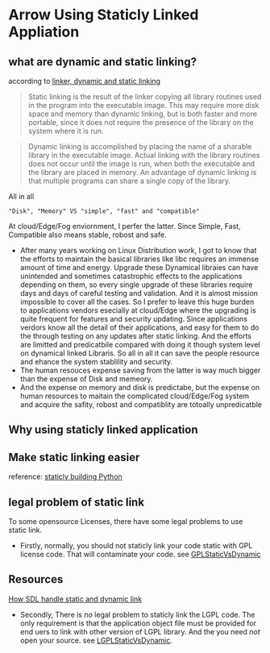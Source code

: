 # Arrow Using Staticly Linked Appliation
## what are dynamic and static linking?
according to [linker, dynamic and static linking](https://kb.iu.edu/d/akqn)

> Static linking is the result of the linker copying all library routines used in the program into the executable image. This may require more disk space and memory than dynamic linking, but is both faster and more portable, since it does not require the presence of the library on the system where it is run.

> Dynamic linking is accomplished by placing the name of a sharable library in the executable image. Actual linking with the library routines does not occur until the image is run, when both the executable and the library are placed in memory. An advantage of dynamic linking is that multiple programs can share a single copy of the library.

All in all

` "Disk", "Memory" VS "simple", "fast" and "compatible" `

At cloud/Edge/Fog enviornment, I perfer the latter. Since Simple, Fast, Compatible also means stable, robost and safe.
- After many years working on Linux Distribution work, I got to know that the efforts to maintain the basical libraries like libc requires an immense amount of time and energy. Upgrade these Dynamical libraies can have unintended and sometimes catastrophic effects to the applications depending on them, so every single upgrade of these libraries require days and days of careful testing and validation. And it is almost mission impossible to cover all the cases. So I prefer to leave this huge burden to applications vendors esecially at cloud/Edge where the upgrading is quite frequent for features and security updating. Since applications verdors know all the detail of their applications, and easy for them to do the through testing on any updates after static linking. And the efforts are limitted and predicatbile compared with doing it though system level on dynamical linked Libraris. So all in all it can save the people resource and ehance the system stablility and security. 
- The human resouces expense saving from the latter is way much bigger than the expense of Disk and memeory.
- And the expense on memory and disk is predictabe, but the expense on human resources to maitain the complicated cloud/Edge/Fog system and acquire the safity, robost and compatiblity are totoally unpredicatble  

## Why using staticly linked application

## Make static linking easier
reference:
[staticly building Python](https://stackoverflow.com/questions/1150373/compile-the-python-interpreter-statically)

## legal problem of static link
To some opensource Licenses, there have some legal problems to use static link.
- Firstly, normally, you should not staticly link your code static with GPL license code. That will contaminate your code. see
[GPLStaticVsDynamic](https://www.gnu.org/licenses/gpl-faq.html#GPLStaticVsDynamic)

## Resources
[How SDL handle static and dynamic link](https://hg.libsdl.org/SDL/file/default/docs/README-dynapi.md)
- Secondly, There is _no_ legal problem to staticly link the LGPL code. The only requirement is that the application object file must be provided for end uers to link with other version of LGPL library. And the you need _not_ open your source. see
[LGPLStaticVsDynamic](https://www.gnu.org/licenses/gpl-faq.html#LGPLStaticVsDynamic).

